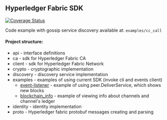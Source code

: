 ## Hyperledger Fabric SDK

[![Coverage Status](https://coveralls.io/repos/github/atomyze-ru/hlf-sdk-go/badge.svg)](https://coveralls.io/github/atomyze-ru/hlf-sdk-go)

Code example with gossip service discovery available at: `examples/cc_call`
#### Project structure:

- api - interface definitions
- ca - sdk for Hyperledger Fabric CA
- client - sdk for Hyperledger Fabric Network
- crypto - cryptographic implementation
- discovery - discovery service implementation
- examples - examples of using current SDK (invoke cli and events client)
    - [event-listener](examples/event-listener) - example of using peer.DeliverService, which shows new blocks
    - [blockchain_info](examples/channel_info/blockchain_info.go) - example of viewing info about channels and channel's ledger
- identity - identity implementation
- proto - Hyperledger fabric protobuf messages creating and parsing
